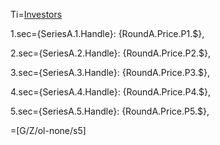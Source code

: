 Ti=<a href="https://thegalionproject.com/term-sheet#part-financing">Investors</a>

1.sec={SeriesA.1.Handle}: {RoundA.Price.P1.$},

2.sec={SeriesA.2.Handle}: {RoundA.Price.P2.$},

3.sec={SeriesA.3.Handle}: {RoundA.Price.P3.$},

4.sec={SeriesA.4.Handle}: {RoundA.Price.P4.$},

5.sec={SeriesA.5.Handle}: {RoundA.Price.P5.$},

=[G/Z/ol-none/s5]
